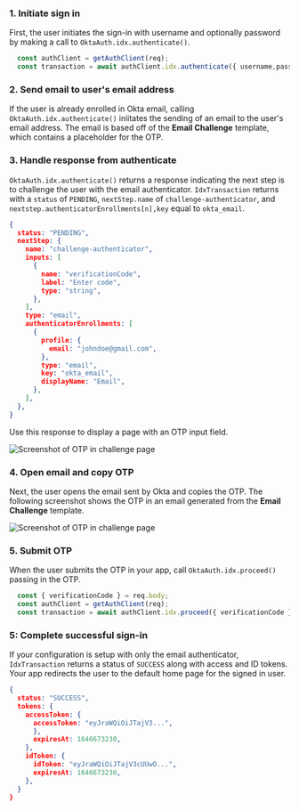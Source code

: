 ### 1. Initiate sign in

First, the user initiates the sign-in with username and optionally password by making a call to `OktaAuth.idx.authenticate()`.

```javascript
  const authClient = getAuthClient(req);
  const transaction = await authClient.idx.authenticate({ username,password});
```

### 2. Send email to user's email address

If the user is already enrolled in Okta email, calling `OktaAuth.idx.authenticate()` iniitates the sending of an email to the user's email address. The email is based off of the **Email Challenge** template, which contains a placeholder for the OTP.

### 3. Handle response from authenticate

`OktaAuth.idx.authenticate()` returns a response indicating the next step is to challenge the user with the email authenticator.  `IdxTransaction` returns with a `status` of `PENDING`, `nextStep.name` of `challenge-authenticator`, and `nextstep.authenticatorEnrollments[n],key` equal to `okta_email`.

```json
{
  status: "PENDING",
  nextStep: {
    name: "challenge-authenticator",
    inputs: [
      {
        name: "verificationCode",
        label: "Enter code",
        type: "string",
      },
    ],
    type: "email",
    authenticatorEnrollments: [
      {
        profile: {
          email: "johndoe@gmail.com",
        },
        type: "email",
        key: "okta_email",
        displayName: "Email",
      },
    ],
  },
}
```

Use this response to display a page with an OTP input field.

<div class="common-image-format">

![Screenshot of OTP in challenge page](/img/authenticators/authenticators-email-challenge-auth.png)

</div>

### 4. Open email and copy OTP

Next, the user opens the email sent by Okta and copies the OTP. The following screenshot shows the OTP in an email generated from the **Email Challenge** template.

<div class="common-image-format">

![Screenshot of OTP in challenge page](/img/authenticators/authenticators-email-challenge-otp.png)

</div>

### 5. Submit OTP

When the user submits the OTP in your app, call `OktaAuth.idx.proceed()` passing in the OTP.

```javascript
  const { verificationCode } = req.body;
  const authClient = getAuthClient(req);
  const transaction = await authClient.idx.proceed({ verificationCode });
```

### 5: Complete successful sign-in

If your configuration is setup with only the email authenticator, `IdxTransaction` returns a status of `SUCCESS` along with access and ID tokens. Your app redirects the user to the default home page for the signed in user.


```json
{
  status: "SUCCESS",
  tokens: {
    accessToken: {
      accessToken: "eyJraWQiOiJTajV3...",
      },
      expiresAt: 1646673230,
    },
    idToken: {
      idToken: "eyJraWQiOiJTajV3cUUwO...",
      expiresAt: 1646673230,
    },
  }
}

```
